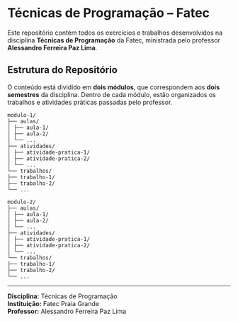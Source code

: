 # Técnicas de Programação – Fatec

Este repositório contém todos os exercícios e trabalhos desenvolvidos na disciplina **Técnicas de Programação** da Fatec, ministrada pelo professor **Alessandro Ferreira Paz Lima**.

## Estrutura do Repositório

O conteúdo está dividido em **dois módulos**, que correspondem aos **dois semestres** da disciplina. 
Dentro de cada módulo, estão organizados os trabalhos e atividades práticas passadas pelo professor.

```
modulo-1/
├── aulas/
│ ├── aula-1/
│ ├── aula-2/
│ └── ...
├── atividades/
│ ├── atividade-pratica-1/
│ ├── atividade-pratica-2/
│ └── ...
└── trabalhos/
├── trabalho-1/
├── trabalho-2/
└── ...

modulo-2/
├── aulas/
│ ├── aula-1/
│ ├── aula-2/
│ └── ...
├── atividades/
│ ├── atividade-pratica-1/
│ ├── atividade-pratica-2/
│ └── ...
└── trabalhos/
├── trabalho-1/
├── trabalho-2/
└── ...
```

---

**Disciplina:** Técnicas de Programação  
**Instituição:** Fatec Praia Grande  
**Professor:** Alessandro Ferreira Paz Lima

